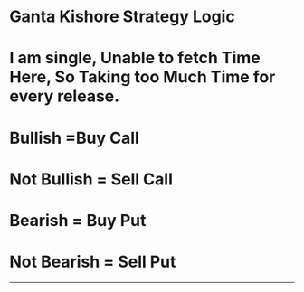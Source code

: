# Ganta Kishore Strategy Logic

# I am single, Unable to fetch Time Here, So Taking too Much Time for every release.

# Bullish =Buy  Call 
# Not Bullish = Sell Call
# Bearish =  Buy Put 
# Not Bearish =  Sell Put 

****

